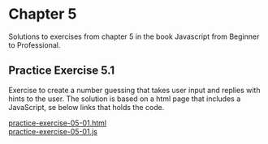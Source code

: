 # Chapter 5

Solutions to exercises from chapter 5 in the book Javascript from Beginner to Professional.

## Practice Exercise 5.1

Exercise to create a number guessing that takes user input and replies with hints to the user. The solution is based on a html page that includes a JavaScript, se below links that holds the code.

[practice-exercise-05-01.html](practice-exercise-05-01/practice-exercise-05-01.html)  
[practice-exercise-05-01.js](practice-exercise-05-01/practice-exercise-05-01.js)  
